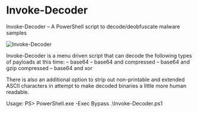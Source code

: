 # Invoke-Decoder
Invoke-Decoder – A PowerShell script to decode/deobfuscate malware samples

![Invoke-Decoder](https://github.com/robwillisinfo/Invoke-Decoder/blob/master/Invoke-Decoder.PNG)

Invoke-Decoder is a menu driven script that can decode the following types of payloads at this time:
– base64
– base64 and compressed
– base64 and gzip compressed
– base64 and xor

There is also an additional option to strip out non-printable and extended ASCII characters in attempt to make decoded binaries a little more human readable.

Usage:
PS> PowerShell.exe -Exec Bypass .\Invoke-Decoder.ps1
